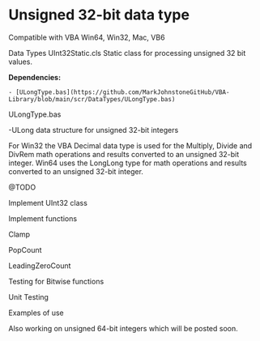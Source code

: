 # Unsigned 32-bit data type 

Compatible with VBA Win64, Win32, Mac, VB6

Data Types
UInt32Static.cls Static class for processing unsigned 32 bit values.

  **Dependencies:**
  
    - [ULongType.bas](https://github.com/MarkJohnstoneGitHub/VBA-Library/blob/main/scr/DataTypes/ULongType.bas)     

ULongType.bas

-ULong data structure for unsigned 32-bit integers	

For Win32 the VBA Decimal data type is used for the Multiply, Divide and DivRem math operations and results converted to an unsigned 32-bit integer.  Win64 uses the LongLong type for math operations and results converted to an unsigned 32-bit integer.

@TODO

Implement UInt32 class

Implement functions

Clamp

PopCount

LeadingZeroCount

Testing for Bitwise functions

Unit Testing

Examples of use


Also working on unsigned 64-bit integers which will be posted soon.
